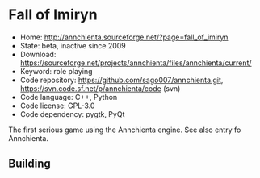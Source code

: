 # Fall of Imiryn

- Home: http://annchienta.sourceforge.net/?page=fall_of_imiryn
- State: beta, inactive since 2009
- Download: https://sourceforge.net/projects/annchienta/files/annchienta/current/
- Keyword: role playing
- Code repository: https://github.com/sago007/annchienta.git, https://svn.code.sf.net/p/annchienta/code (svn)
- Code language: C++, Python
- Code license: GPL-3.0
- Code dependency: pygtk, PyQt

The first serious game using the Annchienta engine.
See also entry fo Annchienta.

## Building
